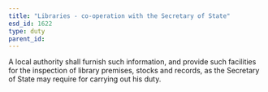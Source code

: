 ```yaml
---
title: "Libraries - co-operation with the Secretary of State"
esd_id: 1622
type: duty
parent_id:  
---
```


A local authority shall furnish such information, and provide such facilities for the inspection of library premises, stocks and records, as the Secretary of State may require for carrying out his duty.

